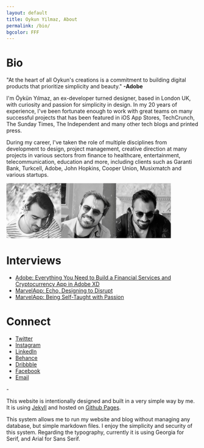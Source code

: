 ```yaml
---
layout: default
title: Oykun Yilmaz, About
permalink: /bio/
bgcolor: FFF
---
```

<h1>Bio</h1>
<p class="i">"At the heart of all Oykun's creations is a commitment to building digital products that prioritize simplicity and beauty." <strong>-Adobe</strong></p>


<p>I'm Öykün Yılmaz, an ex-developer turned designer, based in London UK, with curiosity and passion for simplicity in design. In my 20 years of experience, I've been fortunate enough to work with great teams on many successful projects that has been featured in iOS App Stores, TechCrunch, The Sunday Times, The Independent and many other tech blogs and printed press.</p>
<p>During my career, I've taken the role of multiple disciplines from development to design, project management, creative direction at many projects in various sectors from finance to healthcare, entertainment, telecommunication, education and more, including clients such as Garanti Bank, Turkcell, Adobe, John Hopkins, Cooper Union, Musixmatch and various startups.</p>
<img src="/assets/oykun.jpg" alt="Oykun" title="Oykun" style="height: 144px;">

<h1 class="mt5">Interviews</h1>
<ul>
    <li><a href="https://blog.adobe.com/en/publish/2018/04/16/create-digital-currency-app-adobe-xd" title="Adobe Interview" target="_blank">Adobe: Everything You Need to Build a Financial Services and Cryptocurrency App in Adobe XD</a></li>
    <li><a href="https://marvelapp.com/blog/echo-designing-disrupt/" title="Designing to Disrupt" target="_blank">MarvelApp: Echo, Designing to Disrupt</a></li>
    <li><a href="https://marvelapp.com/blog/being-self-taught-with-passion/" title="Being Self-Taught with Passion" target="_blank">MarvelApp: Being Self-Taught with Passion</a></li>
</ul>

<h1 class="mt5">Connect</h1>
<ul>
    <li><a href="https://twitter.com/oykun" title="@oykun">Twitter</a></li>
    <li><a href="https://instagram.com/oykun" title="@oykun">Instagram</a></li>
    <li><a href="https://www.linkedin.com/in/oykun/" title="oykun">LinkedIn</a></li>
    <li><a href="https://www.behance.net/oykun" title="oykun">Behance</a></li>
    <li><a href="https://www.dribbble.com/oykun" title="oykun">Dribbble</a></li>
    <li><a href="https://www.facebook.com/oykunyilmaz" title="oykunyilmaz">Facebook</a></li>
    <li><a href="mailto:hello@oykun.com" title="hello@oykun.com">Email</a></li>
</ul>

<p>-</p>

<p>This website is intentionally designed and built in a very simple way by me. It is using <a href="https://jekyllrb.com" title="Jekyll">Jekyll</a> and hosted on <a href="https://pages.github.com" title="Github Pages">Github Pages</a>.</p>

<p>This system allows me to run my website and blog without managing any database, but simple markdown files. I enjoy the simplicity and security of this system. Regarding the typography, currently it is using Georgia for Serif, and Arial for Sans Serif.</p>

